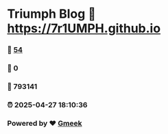 # Triumph Blog :link: https://7r1UMPH.github.io 
### :page_facing_up: [54](https://7r1UMPH.github.io/tag.html) 
### :speech_balloon: 0 
### :hibiscus: 793141 
### :alarm_clock: 2025-04-27 18:10:36 
### Powered by :heart: [Gmeek](https://github.com/Meekdai/Gmeek)
